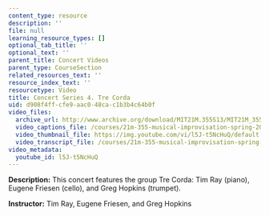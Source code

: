 ```yaml
---
content_type: resource
description: ''
file: null
learning_resource_types: []
optional_tab_title: ''
optional_text: ''
parent_title: Concert Videos
parent_type: CourseSection
related_resources_text: ''
resource_index_text: ''
resourcetype: Video
title: Concert Series 4. Tre Corda
uid: d908f4ff-cfe9-aac0-48ca-c1b3b4c64b0f
video_files:
  archive_url: http://www.archive.org/download/MIT21M.355S13/MIT21M_355S13_concert_series_4_300k.mp4
  video_captions_file: /courses/21m-355-musical-improvisation-spring-2013/062e34b51ef55aa5bb3859c2b064ac73_l5J-t5NcHuQ.vtt
  video_thumbnail_file: https://img.youtube.com/vi/l5J-t5NcHuQ/default.jpg
  video_transcript_file: /courses/21m-355-musical-improvisation-spring-2013/9de30d6437e3825d37ea08dc0533b591_l5J-t5NcHuQ.pdf
video_metadata:
  youtube_id: l5J-t5NcHuQ
---
```


**Description:** This concert features the group Tre Corda: Tim Ray (piano), Eugene Friesen (cello), and Greg Hopkins (trumpet).

**Instructor:** Tim Ray, Eugene Friesen, and Greg Hopkins